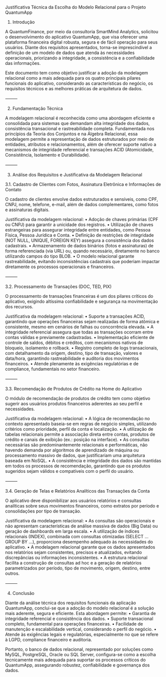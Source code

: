 Justificativa Técnica da Escolha do Modelo Relacional para o Projeto QuantumApp

1. Introdução

A QuantumFinance, por meio da consultoria SmartMind Analytics, solicitou o desenvolvimento do aplicativo QuantumApp, que visa oferecer uma plataforma financeira digital robusta, segura e de fácil operação para seus usuários. Diante dos requisitos apresentados, torna-se imprescindível a definição de um modelo de dados que atenda às necessidades operacionais, priorizando a integridade, a consistência e a confiabilidade das informações.

Este documento tem como objetivo justificar a adoção da modelagem relacional como a mais adequada para os quatro principais pilares funcionais do aplicativo, considerando as características do negócio, os requisitos técnicos e as melhores práticas de arquitetura de dados.

⸻

2. Fundamentação Técnica

A modelagem relacional é reconhecida como uma abordagem eficiente e consolidada para sistemas que demandam alta integridade dos dados, consistência transacional e rastreabilidade completa. Fundamentada nos princípios da Teoria dos Conjuntos e na Álgebra Relacional, essa modelagem permite a representação de dados estruturados por meio de entidades, atributos e relacionamentos, além de oferecer suporte nativo a mecanismos de integridade referencial e transações ACID (Atomicidade, Consistência, Isolamento e Durabilidade).

⸻

3. Análise dos Requisitos e Justificativa da Modelagem Relacional

3.1. Cadastro de Clientes com Fotos, Assinatura Eletrônica e Informações de Contato

O cadastro de clientes envolve dados estruturados e sensíveis, como CPF, CNPJ, nome, telefone, e-mail, além de dados complementares, como fotos e assinaturas digitais.

Justificativa da modelagem relacional:
	•	Adoção de chaves primárias (CPF ou CNPJ) para garantir a unicidade dos registros.
	•	Utilização de chaves estrangeiras para assegurar integridade entre entidades, como Pessoa Física, Pessoa Jurídica e Conta.
	•	Definição de restrições de integridade (NOT NULL, UNIQUE, FOREIGN KEY) assegura a consistência dos dados cadastrais.
	•	Armazenamento de dados binários (fotos e assinaturas) de forma referenciada (via URL) ou, quando necessário, diretamente no banco utilizando campos do tipo BLOB.
	•	O modelo relacional garante rastreabilidade, evitando inconsistências cadastrais que poderiam impactar diretamente os processos operacionais e financeiros.

⸻

3.2. Processamento de Transações (DOC, TED, PIX)

O processamento de transações financeiras é um dos pilares críticos do aplicativo, exigindo altíssima confiabilidade e segurança na movimentação dos recursos.

Justificativa da modelagem relacional:
	•	Suporte a transações ACID, garantindo que operações financeiras sejam realizadas de forma atômica e consistente, mesmo em cenários de falhas ou concorrência elevada.
	•	A integridade referencial assegura que todas as transações ocorram entre contas válidas e previamente cadastradas.
	•	Implementação eficiente de controle de saldos, débitos e créditos, com mecanismos nativos de bloqueio, isolamento e rollback.
	•	Registro completo de logs transacionais, com detalhamento da origem, destino, tipo de transação, valores e data/hora, garantindo rastreabilidade e auditoria dos movimentos financeiros.
	•	Atende plenamente às exigências regulatórias e de compliance, fundamentais no setor financeiro.

⸻

3.3. Recomendação de Produtos de Crédito na Home do Aplicativo

O módulo de recomendação de produtos de crédito tem como objetivo sugerir aos usuários produtos financeiros aderentes ao seu perfil e necessidades.

Justificativa da modelagem relacional:
	•	A lógica de recomendação no contexto apresentado baseia-se em regras de negócio simples, utilizando critérios como prioridade, perfil da conta e localização.
	•	A utilização de tabelas relacionais permite a associação direta entre contas, produtos de crédito e canais de exibição (ex.: posição na interface).
	•	As consultas necessárias são predominantemente relacionais e performáticas, não havendo demanda por algoritmos de aprendizado de máquina ou processamento massivo de dados, que justificariam uma arquitetura baseada em NoSQL.
	•	A consistência e integridade dos dados são mantidas em todos os processos de recomendação, garantindo que os produtos sugeridos sejam válidos e compatíveis com o perfil do usuário.

⸻

3.4. Geração de Telas e Relatórios Analíticos das Transações da Conta

O aplicativo deve disponibilizar aos usuários relatórios e consultas analíticas sobre seus movimentos financeiros, como extratos por período e consolidações por tipo de transação.

Justificativa da modelagem relacional:
	•	As consultas são operacionais e não apresentam características de análise massiva de dados (Big Data) ou geração de dashboards em larga escala.
	•	A utilização de índices relacionais (INDEX), combinada com consultas otimizadas (SELECT ... GROUP BY ...), proporciona desempenho adequado às necessidades do aplicativo.
	•	A modelagem relacional garante que os dados apresentados nos relatórios sejam consistentes, precisos e atualizados, evitando discrepâncias ou informações inconsistentes.
	•	A estrutura relacional facilita a construção de consultas ad hoc e a geração de relatórios parametrizados por período, tipo de movimento, origem, destino, entre outros.

⸻

4. Conclusão

Diante da análise técnica dos requisitos funcionais da aplicação QuantumApp, conclui-se que a adoção do modelo relacional é a solução mais aderente, segura e eficiente. Esta abordagem permite:
	•	Garantia de integridade referencial e consistência dos dados.
	•	Suporte transacional completo, fundamental para operações financeiras.
	•	Facilidade de manutenção e escalabilidade vertical, considerando o perfil do negócio.
	•	Atende às exigências legais e regulatórias, especialmente no que se refere à LGPD, compliance financeiro e auditoria.

Portanto, o banco de dados relacional, representado por soluções como MySQL, PostgreSQL, Oracle ou SQL Server, configura-se como a escolha tecnicamente mais adequada para suportar os processos críticos do QuantumApp, assegurando robustez, confiabilidade e governança dos dados.
